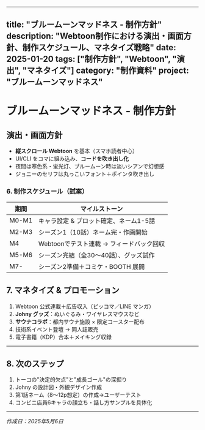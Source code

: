 
---
title: "ブルームーンマッドネス - 制作方針"
description: "Webtoon制作における演出・画面方針、制作スケジュール、マネタイズ戦略"
date: 2025-01-20
tags: ["制作方針", "Webtoon", "演出", "マネタイズ"]
category: "制作資料"
project: "ブルームーンマッドネス"
---

# ブルームーンマッドネス - 制作方針

## 演出・画面方針

- **縦スクロール Webtoon** を基本（スマホ読者中心）
- UI/CLI をコマに組み込み、**コードを吹き出し化**
- 夜間は寒色系・蛍光灯、ブルームーン時は淡いシアンで幻想感
- ジョニーのセリフは丸っこいフォント＋ポインタ吹き出し

### **6. 制作スケジュール（試案）**

| 期間 | マイルストーン |
| --- | --- |
| M0-M1 | キャラ設定 & プロット確定、ネーム1-5話 |
| M2-M3 | シーズン1（10話）ネーム完・作画開始 |
| M4 | Webtoonでテスト連載 → フィードバック回収 |
| M5-M6 | シーズン完結（全30〜40話）、グッズ試作 |
| M7- | シーズン2準備＋コミケ・BOOTH 展開 |

## 7. マネタイズ & プロモーション

1. Webtoon 公式連載＋広告収入（ピッコマ／LINE マンガ）
2. **Johny グッズ**：ぬいぐるみ・ワイヤレスマウスなど
3. **サウナコラボ**：都内サウナ施設 × 限定コースター配布
4. 技術系イベント登壇 → 同人誌販売
5. 電子書籍（KDP）合本＋メイキング収録

---

## 8. 次のステップ

1. トーコの"決定的欠点"と"成長ゴール"の深掘り
2. Johny の設計図・外観デザイン作成
3. 第1話ネーム（8〜12p想定）の作成→ユーザーテスト
4. コンビニ店員6キャラの顔立ち・話し方サンプルを具体化

---

*作成日：2025年5月6日*